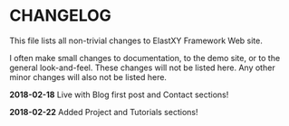  # CHANGELOG

This file lists all non-trivial changes to ElastXY Framework Web site.

I often make small changes to documentation, to the demo site, or to the general look-and-feel. These changes will not be listed here. Any other minor changes will also not be listed here.


**2018-02-18** Live with Blog first post and Contact sections!

**2018-02-22** Added Project and Tutorials sections!
